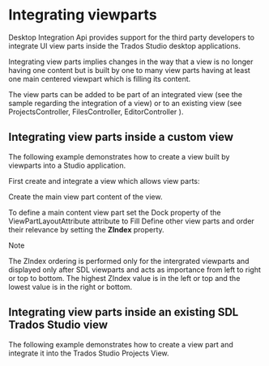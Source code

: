Integrating viewparts
=====

Desktop Integration Api provides support for the third party developers to integrate UI view parts inside the Trados Studio desktop applications.

Integrating view parts implies changes in the way that a view is no longer having one content but is built by one to many view parts having at least one main centered viewpart which is filling its content.

The view parts can be added to be part of an integrated view (see the sample regarding the integration of a view) or to an existing view (see ProjectsController, FilesController, EditorController ).

Integrating view parts inside a custom view
-----
The following example demonstrates how to create a view built by viewparts into a Studio application.

First create and integrate a view which allows view parts:

Create the main view part content of the view.

To define a main content view part set the Dock property of the ViewPartLayoutAttribute attribute to Fill
Define other view parts and order their relevance by setting the **ZIndex** property.

> [!NOTE]
> The ZIndex ordering is performed only for the intergrated viewparts and displayed only after SDL viewparts and acts as importance from left to right or top to bottom. The highest ZIndex value is in the left or top and the lowest value is in the right or bottom.

Integrating view parts inside an existing SDL Trados Studio view
------
The following example demonstrates how to create a view part and integrate it into the Trados Studio Projects View.